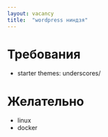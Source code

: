 ```yaml
---
layout: vacancy
title:  "wordpress ниндзя"
---
```


# Требования

- starter themes: underscores/


# Желательно

- linux
- docker

